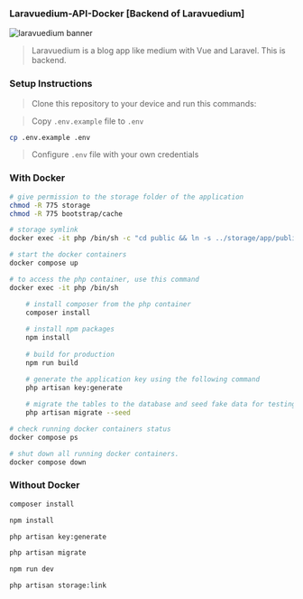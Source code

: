 ### Laravuedium-API-Docker [Backend of Laravuedium]

![laravuedium banner](public/images/laravudium.jpg)

> Laravuedium is a blog app like medium with Vue and Laravel. This is backend.

### Setup Instructions

> Clone this repository to your device and run this commands:

> Copy `.env.example` file to `.env`

```sh
cp .env.example .env
```

> Configure `.env` file with your own credentials

### With Docker
```sh
# give permission to the storage folder of the application
chmod -R 775 storage
chmod -R 775 bootstrap/cache

# storage symlink
docker exec -it php /bin/sh -c "cd public && ln -s ../storage/app/public storage"

# start the docker containers
docker compose up

# to access the php container, use this command
docker exec -it php /bin/sh

    # install composer from the php container
    composer install
    
    # install npm packages
    npm install
    
    # build for production
    npm run build

    # generate the application key using the following command
    php artisan key:generate
    
    # migrate the tables to the database and seed fake data for testing
    php artisan migrate --seed

# check running docker containers status
docker compose ps

# shut down all running docker containers.
docker compose down
```

### Without Docker
```sh
composer install

npm install

php artisan key:generate

php artisan migrate

npm run dev

php artisan storage:link
```